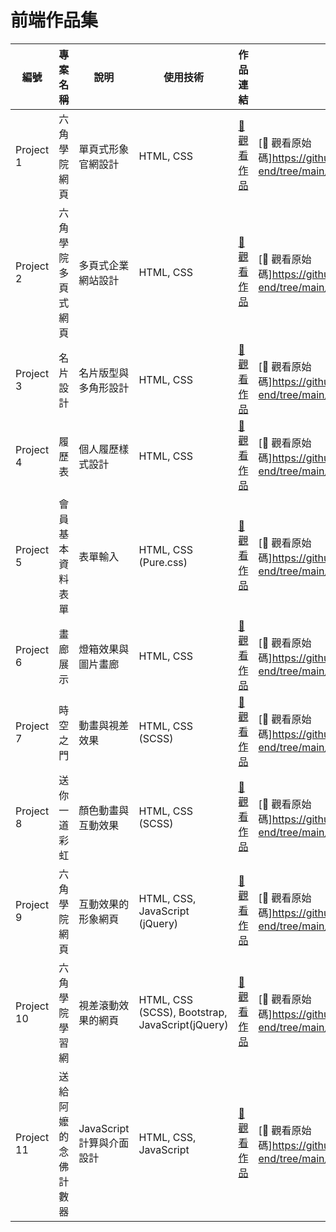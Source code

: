 # 前端作品集

| 編號 | 專案名稱 | 說明 | 使用技術 | 作品連結 | 原始碼 |
|-----|---------|-----|---------|--------|--------|
| Project 1 | 六角學院網頁 | 單頁式形象官網設計 | HTML, CSS | [🔗 觀看作品](https://williamhsieh615.github.io/Front-end/Project1/index.html) | [🔗 觀看原始碼]https://github.com/WilliamHsieh615/Front-end/tree/main/Project1 |
| Project 2 | 六角學院多頁式網頁 | 多頁式企業網站設計 | HTML, CSS | [🔗 觀看作品](https://williamhsieh615.github.io/Front-end/Project2/index.html) | [🔗 觀看原始碼]https://github.com/WilliamHsieh615/Front-end/tree/main/Project2 |
| Project 3 | 名片設計 | 名片版型與多角形設計 | HTML, CSS | [🔗 觀看作品](https://williamhsieh615.github.io/Front-end/Project3/index.html) | [🔗 觀看原始碼]https://github.com/WilliamHsieh615/Front-end/tree/main/Project3 |
| Project 4 | 履歷表 | 個人履歷樣式設計 | HTML, CSS | [🔗 觀看作品](https://williamhsieh615.github.io/Front-end/Project4/index.html) | [🔗 觀看原始碼]https://github.com/WilliamHsieh615/Front-end/tree/main/Project4 |
| Project 5 | 會員基本資料表單 | 表單輸入 | HTML, CSS (Pure.css) | [🔗 觀看作品](https://williamhsieh615.github.io/Front-end/Project5/index.html) | [🔗 觀看原始碼]https://github.com/WilliamHsieh615/Front-end/tree/main/Project5 |
| Project 6 | 畫廊展示 | 燈箱效果與圖片畫廊| HTML, CSS| [🔗 觀看作品](https://williamhsieh615.github.io/Front-end/Project6/index.html) | [🔗 觀看原始碼]https://github.com/WilliamHsieh615/Front-end/tree/main/Project6 |
| Project 7 | 時空之門 | 動畫與視差效果 | HTML, CSS (SCSS) | [🔗 觀看作品](https://williamhsieh615.github.io/Front-end/Project7/index.html) | [🔗 觀看原始碼]https://github.com/WilliamHsieh615/Front-end/tree/main/Project7 |
| Project 8 | 送你一道彩虹 | 顏色動畫與互動效果| HTML, CSS (SCSS)| [🔗 觀看作品](https://williamhsieh615.github.io/Front-end/Project8/index.html) | [🔗 觀看原始碼]https://github.com/WilliamHsieh615/Front-end/tree/main/Project8 |
| Project 9 | 六角學院網頁 | 互動效果的形象網頁 | HTML, CSS, JavaScript (jQuery)| [🔗 觀看作品](https://williamhsieh615.github.io/Front-end/Project9/index.html) | [🔗 觀看原始碼]https://github.com/WilliamHsieh615/Front-end/tree/main/Project9 |
| Project 10 | 六角學院學習網 | 視差滾動效果的網頁 | HTML, CSS (SCSS), Bootstrap, JavaScript(jQuery)| [🔗 觀看作品](https://williamhsieh615.github.io/Front-end/Project10/index.html) | [🔗 觀看原始碼]https://github.com/WilliamHsieh615/Front-end/tree/main/Project10 |
| Project 11 | 送給阿嬤的念佛計數器 | JavaScript計算與介面設計 | HTML, CSS, JavaScript | [🔗 觀看作品](https://williamhsieh615.github.io/Front-end/Project11/index.html) | [🔗 觀看原始碼]https://github.com/WilliamHsieh615/Front-end/tree/main/Project11 |





